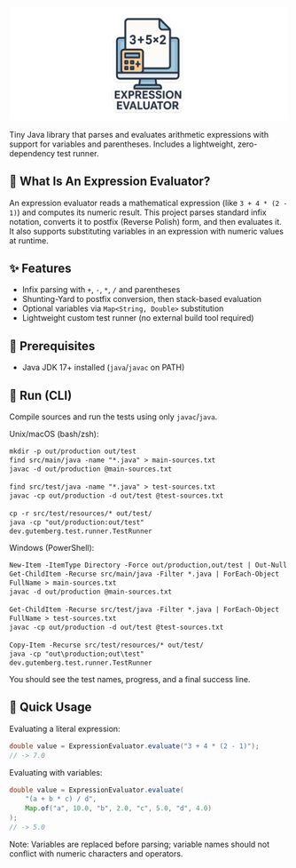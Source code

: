 ![Expression Evaluator](docs/assets/expression-evaluator.png)

Tiny Java library that parses and evaluates arithmetic expressions with support for variables and parentheses. Includes a lightweight, zero-dependency test runner.

## 🧠 What Is An Expression Evaluator?

An expression evaluator reads a mathematical expression (like `3 + 4 * (2 - 1)`) and computes its numeric result. This project parses standard infix notation, converts it to postfix (Reverse Polish) form, and then evaluates it. It also supports substituting variables in an expression with numeric values at runtime.

## ✨ Features

- Infix parsing with `+`, `-`, `*`, `/` and parentheses
- Shunting-Yard to postfix conversion, then stack-based evaluation
- Optional variables via `Map<String, Double>` substitution
- Lightweight custom test runner (no external build tool required)

## 🧰 Prerequisites

- Java JDK 17+ installed (`java`/`javac` on PATH)

## 🚀 Run (CLI)

Compile sources and run the tests using only `javac`/`java`.

Unix/macOS (bash/zsh):

```
mkdir -p out/production out/test
find src/main/java -name "*.java" > main-sources.txt
javac -d out/production @main-sources.txt

find src/test/java -name "*.java" > test-sources.txt
javac -cp out/production -d out/test @test-sources.txt

cp -r src/test/resources/* out/test/
java -cp "out/production:out/test" dev.gutemberg.test.runner.TestRunner
```

Windows (PowerShell):

```
New-Item -ItemType Directory -Force out/production,out/test | Out-Null
Get-ChildItem -Recurse src/main/java -Filter *.java | ForEach-Object FullName > main-sources.txt
javac -d out/production @main-sources.txt

Get-ChildItem -Recurse src/test/java -Filter *.java | ForEach-Object FullName > test-sources.txt
javac -cp out/production -d out/test @test-sources.txt

Copy-Item -Recurse src/test/resources/* out/test/
java -cp "out\production;out\test" dev.gutemberg.test.runner.TestRunner
```

You should see the test names, progress, and a final success line.

## 📎 Quick Usage

Evaluating a literal expression:

```java
double value = ExpressionEvaluator.evaluate("3 + 4 * (2 - 1)");
// -> 7.0
```

Evaluating with variables:

```java
double value = ExpressionEvaluator.evaluate(
    "(a + b * c) / d",
    Map.of("a", 10.0, "b", 2.0, "c", 5.0, "d", 4.0)
);
// -> 5.0
```

Note: Variables are replaced before parsing; variable names should not conflict with numeric characters and operators.
